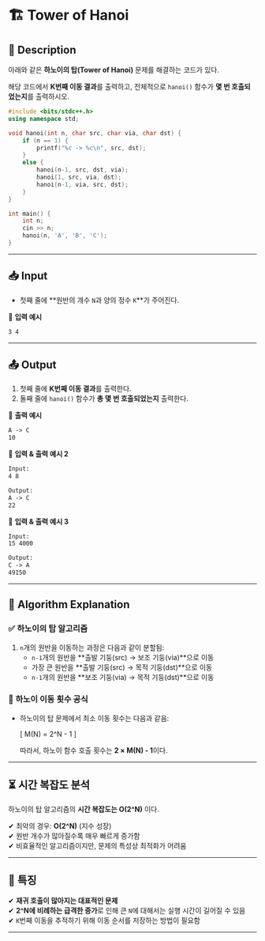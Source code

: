 # 🏗️ Tower of Hanoi

## 📄 Description  
아래와 같은 **하노이의 탑(Tower of Hanoi)** 문제를 해결하는 코드가 있다.

해당 코드에서 **K번째 이동 결과**를 출력하고, 전체적으로 `hanoi()` 함수가 **몇 번 호출되었는지**를 출력하시오.

```cpp
#include <bits/stdc++.h>
using namespace std;

void hanoi(int n, char src, char via, char dst) {
    if (n == 1) {
        printf("%c -> %c\n", src, dst);
    }
    else {
        hanoi(n-1, src, dst, via);
        hanoi(1, src, via, dst);
        hanoi(n-1, via, src, dst);
    }
}

int main() {
    int n;
    cin >> n;
    hanoi(n, 'A', 'B', 'C');
}
```

---

## 📥 Input  
- 첫째 줄에 **원반의 개수 `N`과 양의 정수 `K`**가 주어진다.  

📌 **입력 예시**  
```txt
3 4
```

---

## 📤 Output  
1. 첫째 줄에 **K번째 이동 결과**를 출력한다.
2. 둘째 줄에 `hanoi()` 함수가 **총 몇 번 호출되었는지** 출력한다.

📌 **출력 예시**  
```txt
A -> C
10
```

📌 **입력 & 출력 예시 2**  
```txt
Input:
4 8

Output:
A -> C
22
```

📌 **입력 & 출력 예시 3**  
```txt
Input:
15 4000

Output:
C -> A
49150
```

---

## 🧐 Algorithm Explanation  

### ✅ **하노이의 탑 알고리즘**
1. `n`개의 원반을 이동하는 과정은 다음과 같이 분할됨:
   - `n-1`개의 원반을 **출발 기둥(src) → 보조 기둥(via)**으로 이동
   - 가장 큰 원반을 **출발 기둥(src) → 목적 기둥(dst)**으로 이동
   - `n-1`개의 원반을 **보조 기둥(via) → 목적 기둥(dst)**으로 이동

### 🔢 **하노이 이동 횟수 공식**
- 하노이의 탑 문제에서 최소 이동 횟수는 다음과 같음:
  
  \[
  M(N) = 2^N - 1
  \]
  
  따라서, 하노이 함수 호출 횟수는 **2 × M(N) - 1**이다.

---

## ⏳ **시간 복잡도 분석**  
하노이의 탑 알고리즘의 **시간 복잡도는 O(2^N)** 이다.

✔ 최악의 경우: **O(2^N)** (지수 성장)  
✔ 원반 개수가 많아질수록 매우 빠르게 증가함  
✔ 비효율적인 알고리즘이지만, 문제의 특성상 최적화가 어려움  

---

## 📌 **특징**  
✔ **재귀 호출이 많아지는 대표적인 문제**  
✔ **2^N에 비례하는 급격한 증가**로 인해 큰 `N`에 대해서는 실행 시간이 길어질 수 있음  
✔ `K`번째 이동을 추적하기 위해 이동 순서를 저장하는 방법이 필요함  

---

